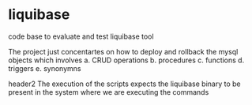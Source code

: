 # liquibase
code base to evaluate and test  liquibase tool

The project just concentartes on how to deploy and rollback the mysql objects which involves
a. CRUD operations
b. procedures
c. functions
d. triggers
e. synonymns

header2 The execution of the scripts expects the liquibase binary to be present in the system where we are executing the commands
